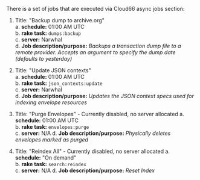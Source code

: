 There is a set of jobs that are executed via Cloud66 async jobs section:

1. Title: "Backup dump to archive.org"  
  a. **schedule:** 01:00 AM UTC  
  b. **rake task:** `dumps:backup`  
  c. **server:** Narwhal  
  d. **Job description/purpose:** _Backups a transaction dump file to a remote provider. Accepts an argument to specify the dump date (defaults to yesterday)_

3. Title: "Update JSON contexts"  
  a. **schedule:** 01:00 AM UTC  
  b. **rake task:** `json_contexts:update`  
  c. **server:** Narwhal  
  d. **Job description/purpose:** _Updates the JSON context specs used for indexing envelope resources_

5. Title: "Purge Envelopes"  - Currently disabled, no server allocated
  a. **schedule:** 01:00 AM UTC  
  b. **rake task:** `envelopes:purge`  
  c. **server:** N/A
  d. **Job description/purpose:** _Physically deletes envelopes marked as purged_


7. Title: "Reindex All"    - Currently disabled, no server allocated
  a. **schedule:** "On demand"  
  b. **rake task:** `search:reindex`  
  c. **server:** N/A
  d. **Job description/purpose:** _Reset Index_

